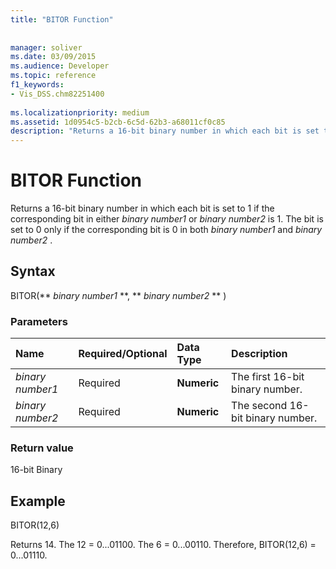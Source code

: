 ```yaml
---
title: "BITOR Function"
 
 
manager: soliver
ms.date: 03/09/2015
ms.audience: Developer
ms.topic: reference
f1_keywords:
- Vis_DSS.chm82251400
 
ms.localizationpriority: medium
ms.assetid: 1d0954c5-b2cb-6c5d-62b3-a68011cf0c85
description: "Returns a 16-bit binary number in which each bit is set to 1 if the corresponding bit in either binary number1 or binary number2 is 1. The bit is set to 0 only if the corresponding bit is 0 in both binary number1 and binary number2 ."
---
```


# BITOR Function

Returns a 16-bit binary number in which each bit is set to 1 if the corresponding bit in either  *binary number1*  or  *binary number2*  is 1. The bit is set to 0 only if the corresponding bit is 0 in both  *binary number1*  and  *binary number2*  . 
  
## Syntax

BITOR(** *binary number1* **, ** *binary number2* ** ) 
  
### Parameters

|**Name**|**Required/Optional**|**Data Type**|**Description**|
|:-----|:-----|:-----|:-----|
| _binary number1_ <br/> |Required  <br/> |**Numeric** <br/> |The first 16-bit binary number. |
| _binary number2_ <br/> |Required  <br/> |**Numeric** <br/> |The second 16-bit binary number. |
   
### Return value

16-bit Binary
  
## Example

BITOR(12,6)
  
Returns 14. The 12 = 0...01100. The 6 = 0...00110. Therefore, BITOR(12,6) = 0...01110.
  

